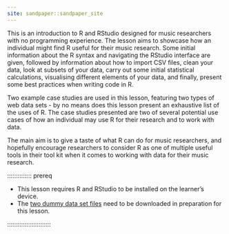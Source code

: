 ```yaml
---
site: sandpaper::sandpaper_site
---
```


This is an introduction to R and RStudio designed for music researchers with no programming experience. The lesson aims to showcase how an individual might find R useful for their music research. Some initial information about the R syntax and navigating the RStudio interface are given, followed by information about how to import CSV files, clean your data, look at subsets of your data, carry out some initial statistical calculations, visualising different elements of your data, and finally, present some best practices when writing code in R.

Two example case studies are used in this lesson, featuring two types of web data sets - by no means does this lesson present an exhaustive list of the uses of R. The case studies presented are two of several potential use cases of how an individual may use R for their research and to work with data.

The main aim is to give a taste of what R can do for music researchers, and hopefully encourage researchers to consider R as one of multiple useful tools in their tool kit when it comes to working with data for their music research. 

:::::::::::::: prereq

-	This lesson requires R and RStudio to be installed on the learner’s device. 
-	The [two dummy data set files](https://drive.google.com/drive/folders/18bMh1zofsAdbwdsm7NwzsELXPBwYoUn9?usp=share_link) need to be downloaded in preparation for this lesson.

:::::::::::::::::::::::::




